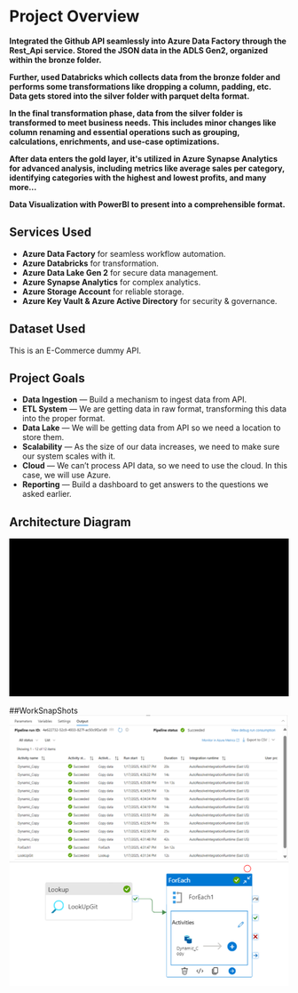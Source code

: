 # Project Overview

**Integrated the Github API seamlessly into Azure Data Factory through the Rest_Api service. Stored the JSON data in the ADLS Gen2, organized within the bronze folder.**

**Further, used Databricks which collects data from the bronze folder and performs some transformations like dropping a column, padding, etc. Data gets stored into the silver folder with parquet delta format.**

**In the final transformation phase, data from the silver folder is transformed to meet business needs. This includes minor changes like column renaming and essential operations such as grouping, calculations, enrichments, and use-case optimizations.**

**After data enters the gold layer, it's utilized in Azure Synapse Analytics for advanced analysis, including metrics like average sales per category, identifying categories with the highest and lowest profits, and many more…**

**Data Visualization with PowerBI to present into a comprehensible format.**

## Services Used
- **Azure Data Factory** for seamless workflow automation.
- **Azure Databricks** for transformation.
- **Azure Data Lake Gen 2** for secure data management.
- **Azure Synapse Analytics** for complex analytics.
- **Azure Storage Account** for reliable storage.
- **Azure Key Vault & Azure Active Directory** for security & governance.

## Dataset Used
This is an E-Commerce dummy API.

## Project Goals
- **Data Ingestion** — Build a mechanism to ingest data from API.
- **ETL System** — We are getting data in raw format, transforming this data into the proper format.
- **Data Lake** — We will be getting data from API so we need a location to store them.
- **Scalability** — As the size of our data increases, we need to make sure our system scales with it.
- **Cloud** — We can’t process API data, so we need to use the cloud. In this case, we will use Azure.
- **Reporting** — Build a dashboard to get answers to the questions we asked earlier.

## Architecture Diagram
![Architecture Diagram](https://github.com/dengineer2104/Adv-DE-Project/blob/main/architecture%20diagram.gif)

##WorkSnapShots
![1](https://github.com/dengineer2104/Adv-DE-Project/blob/main/image%20(1).png)
![2](https://github.com/dengineer2104/Adv-DE-Project/blob/main/image.png)
